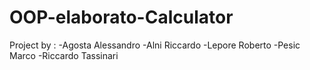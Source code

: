 # OOP-elaborato-Calculator

Project by : 
-Agosta Alessandro
-Alni Riccardo
-Lepore Roberto
-Pesic Marco
-Riccardo Tassinari